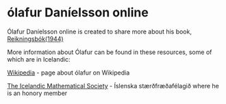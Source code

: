 # ólafur Daníelsson online

Ólafur Daníelsson online is created to share more about his book, [Reikningsbók(1944)](https://www.bokin.is/advanced_search_result.php?keywords=%F3lafur+dan%EDelsson&search_in_description=0)



More information about Ólafur can be found in these resources, some of which are in Icelandic:

[Wikipedia](https://en.wikipedia.org/wiki/%C3%93lafur_Dan%C3%ADelsson) - page about ólafur on Wikipedia

[The Icelandic Mathematical Society](https://www.stae.is/isf/hei%C3%B0ursf%C3%A9lagar) - Íslenska stærðfræðafélagið where he is an honory member
